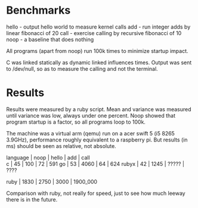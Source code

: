 # Benchmarks

hello - output hello world to measure kernel calls
add   - run integer adds by linear fibonacci of 20
call  - exercise calling by recursive fibonacci of 10
noop  - a baseline that does nothing

All programs (apart from noop) run 100k times to minimize startup impact.

C was linked statically as dynamic linked influences times. Output was sent to /dev/null, so as
to measure the calling and not the terminal.
# Results

Results were measured by a ruby script. Mean and variance was measured until variance was low,
always under one percent. Noop showed that program startup is a factor, so all programs loop
to 100k.

The machine was a virtual arm (qemu) run on a acer swift 5 (i5 8265 3.9GHz), performance roughly equivalent to a raspberry pi.
But results (in ms) should be seen as relative, not absolute.


language  |  noop   |  hello  |  add    | call        
c         |  45     |  100    |  72     | 591
go        |  53     |  4060   |  64     | 624
rubyx     |  42     |  1245   | ?????   | ????

ruby      |  1830   | 2750    | 3000    | 1900_000

Comparison with ruby, not really for speed, just to see how much leeway there is in the future.
